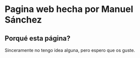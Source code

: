 # Pagina web hecha por Manuel Sánchez
## Porqué esta página?
Sinceramente no tengo idea alguna, pero espero que os guste.
